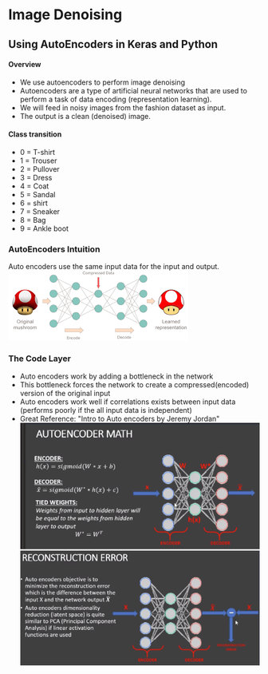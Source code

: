 
# Image Denoising 
## Using AutoEncoders in Keras and Python

#### Overview
- We use autoencoders to perform image denoising
- Autoencoders are a type of artificial neural networks that are used to 
perform a task of data encoding (representation learning).
- We will feed in noisy images from the fashion dataset as input.
- The output is a clean (denoised) image.

#### Class transition
- 0 = T-shirt
- 1 = Trouser
- 2 = Pullover
- 3 = Dress
- 4 = Coat
- 5 = Sandal
- 6 = shirt
- 7 = Sneaker
- 8 = Bag
- 9 = Ankle boot

### AutoEncoders Intuition
Auto encoders use the same input data for the input and output. 
![Test Image 1](autoencoders.png)

### The Code Layer
- Auto encoders work by adding a bottleneck in the network
- This bottleneck forces the network to create a compressed(encoded) version of
the original input
- Auto encoders work well if correlations exists between input data (performs poorly
if the all input data is independent)
- Great Reference: "Intro to Auto encoders by Jeremy Jordan"
![Test Image 2](math.png)
![Test Image 3](reconstruction.png)